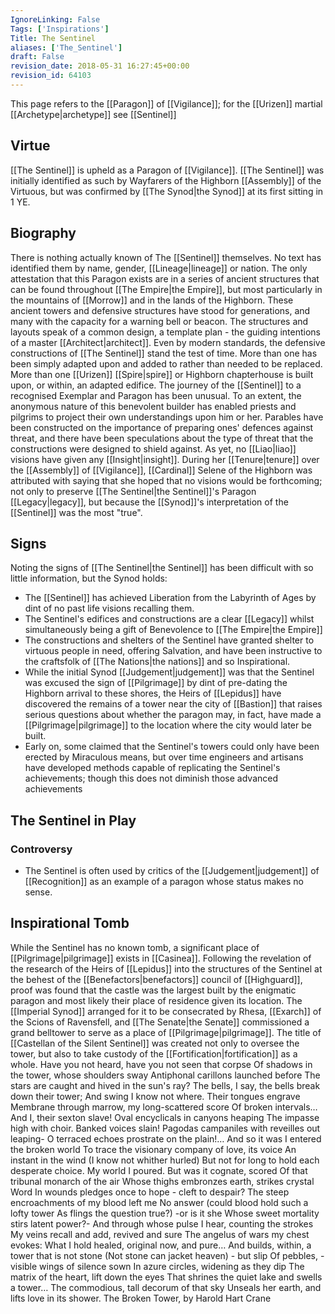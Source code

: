 ```yaml
---
IgnoreLinking: False
Tags: ['Inspirations']
Title: The Sentinel
aliases: ['The_Sentinel']
draft: False
revision_date: 2018-05-31 16:27:45+00:00
revision_id: 64103
---
```


This page refers to the [[Paragon]] of [[Vigilance]]; for the [[Urizen]] martial [[Archetype|archetype]] see [[Sentinel]]
## Virtue
[[The Sentinel]] is upheld as a Paragon of [[Vigilance]]. [[The Sentinel]] was initially identified as such by Wayfarers of the Highborn [[Assembly]] of the Virtuous, but was confirmed by [[The Synod|the Synod]] at its first sitting in 1 YE.
## Biography
There is nothing actually known of The [[Sentinel]] themselves. No text has identified them by name, gender, [[Lineage|lineage]] or nation. The only attestation that this Paragon exists are in a series of ancient structures that can be found throughout [[The Empire|the Empire]], but most particularly in the mountains of [[Morrow]] and in the lands of the Highborn. These ancient towers and defensive structures have stood for generations, and many with the capacity for a warning bell or beacon. The structures and layouts speak of a common design, a template plan - the guiding intentions of a master [[Architect|architect]].
Even by modern standards, the defensive constructions of [[The Sentinel]] stand the test of time. More than one has been simply adapted upon and added to rather than needed to be replaced. More than one [[Urizen]] [[Spire|spire]] or Highborn chapterhouse is built upon, or within, an adapted edifice.
The journey of the [[Sentinel]] to a recognised Exemplar and Paragon has been unusual. To an extent, the anonymous nature of this benevolent builder has enabled priests and pilgrims to project their own understandings upon him or her. Parables have been constructed on the importance of preparing ones' defences against threat, and there have been speculations about the type of threat that the constructions were designed to shield against.
As yet, no [[Liao|liao]] visions have given any [[Insight|insight]]. During her [[Tenure|tenure]] over the [[Assembly]] of [[Vigilance]], [[Cardinal]] Selene of the Highborn was attributed with saying that she hoped that no visions would be forthcoming; not only to preserve [[The Sentinel|the Sentinel]]'s Paragon [[Legacy|legacy]], but because the [[Synod]]'s interpretation of the [[Sentinel]] was the most "true".
## Signs
Noting the signs of [[The Sentinel|the Sentinel]] has been difficult with so little information, but the Synod holds:
* The [[Sentinel]] has achieved Liberation from the Labyrinth of Ages by dint of no past life visions recalling them.
* The Sentinel's edifices and constructions are a clear [[Legacy]] whilst simultaneously being a gift of Benevolence to [[The Empire|the Empire]]
* The constructions and shelters of the Sentinel have granted shelter to virtuous people in need, offering Salvation, and have been instructive to the craftsfolk of [[The Nations|the nations]] and so Inspirational.
* While the initial Synod [[Judgement|judgement]] was that the Sentinel was excused the sign of [[Pilgrimage]] by dint of pre-dating the Highborn arrival to these shores, the Heirs of [[Lepidus]] have discovered the remains of a tower near the city of [[Bastion]] that raises serious questions about whether the paragon may, in fact, have made a [[Pilgrimage|pilgrimage]] to the location where the city would later be built.
* Early on, some claimed that the Sentinel's towers could only have been erected by Miraculous means, but over time engineers and artisans have developed methods capable of replicating the Sentinel's achievements; though this does not diminish those advanced achievements
## The Sentinel in Play
### Controversy
* The Sentinel is often used by critics of the [[Judgement|judgement]] of [[Recognition]] as an example of a paragon whose status makes no sense.
## Inspirational Tomb
While the Sentinel has no known tomb, a significant place of [[Pilgrimage|pilgrimage]] exists in [[Casinea]]. Following the revelation of the research of the Heirs of [[Lepidus]] into the structures of the Sentinel at the behest of the [[Benefactors|benefactors]] council of [[Highguard]], proof was found that the castle was the largest built by the enigmatic paragon and most likely their place of residence given its location. The [[Imperial Synod]] arranged for it to be consecrated by Rhesa, [[Exarch]] of the Scions of Ravensfell, and [[The Senate|the Senate]] commissioned a grand belltower to serve as a place of [[Pilgrimage|pilgrimage]]. The title of [[Castellan of the Silent Sentinel]] was created not only to oversee the tower, but also to take custody of the [[Fortification|fortification]] as a whole.
Have you not heard, have you not seen that corpse 
Of shadows in the tower, whose shoulders sway 
Antiphonal carillons launched before 
The stars are caught and hived in the sun's ray? 
The bells, I say, the bells break down their tower; 
And swing I know not where. Their tongues engrave 
Membrane through marrow, my long-scattered score 
Of broken intervals… And I, their sexton slave! 
Oval encyclicals in canyons heaping 
The impasse high with choir. Banked voices slain! 
Pagodas campaniles with reveilles out leaping- 
O terraced echoes prostrate on the plain!… 
And so it was I entered the broken world 
To trace the visionary company of love, its voice 
An instant in the wind (I know not whither hurled) 
But not for long to hold each desperate choice. 
My world I poured. But was it cognate, scored 
Of that tribunal monarch of the air 
Whose thighs embronzes earth, strikes crystal Word 
In wounds pledges once to hope - cleft to despair? 
The steep encroachments of my blood left me 
No answer (could blood hold such a lofty tower 
As flings the question true?) -or is it she 
Whose sweet mortality stirs latent power?- 
And through whose pulse I hear, counting the strokes 
My veins recall and add, revived and sure 
The angelus of wars my chest evokes: 
What I hold healed, original now, and pure… 
And builds, within, a tower that is not stone 
(Not stone can jacket heaven) - but slip 
Of pebbles, - visible wings of silence sown 
In azure circles, widening as they dip 
The matrix of the heart, lift down the eyes 
That shrines the quiet lake and swells a tower… 
The commodious, tall decorum of that sky 
Unseals her earth, and lifts love in its shower.
The Broken Tower, by Harold Hart Crane